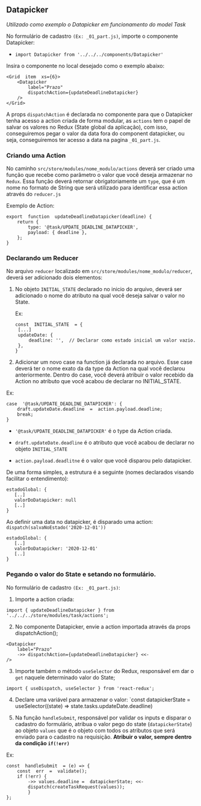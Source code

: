 ## Datapicker

_Utilizado como exemplo o Datapicker em funcionamento do model Task_

No formulário de cadastro `(Ex: _01_part.js)`, importe o componente Datapicker:

- `import Datapicker from '../../../components/Datapicker'`

Insira o componente no local desejado como o exemplo abaixo:

```
<Grid  item  xs={6}>
	<Datapicker
		label="Prazo"
		dispatchAction={updateDeadlineDatapicker}
	/>
</Grid>
```

A props `dispatchAction` é declarada no componente para que o Datapicker tenha acesso a action criada de forma modular, as `actions` tem o papel de salvar os valores no Redux (State global da aplicação), com isso, conseguiremos pegar o valor da data fora do component datapicker, ou seja, conseguiremos ter acesso a data na pagina `_01_part.js`.

### Criando uma Action

No caminho `src/store/modules/nome_modulo/actions` deverá ser criado uma função que recebe como parâmetro o valor que você deseja armazenar no `Redux`.
Essa função deverá retornar obrigatoriamente um `type`, que é um nome no formato de String que será utilizado para identificar essa action através do `reducer.js`

Exemplo de Action:

```
export  function  updateDeadlineDatapicker(deadline) {
	return {
		type: '@task/UPDATE_DEADLINE_DATAPICKER',
		payload: { deadline },
	};
}
```

### Declarando um Reducer

No arquivo `reducer` localizado em `src/store/modules/nome_modulo/reducer`, deverá ser adicionado dois elementos:

1. No objeto `INITIAL_STATE` declarado no inicio do arquivo, deverá ser adicionado o nome do atributo na qual você deseja salvar o valor no State.

   Ex:

   ```
   const  INITIAL_STATE  = {
   	[...]
   	updateDate: {
   		deadline: '',  // Declarar como estado inicial um valor vazio.
   	},
   }
   ```

2. Adicionar um novo case na function já declarada no arquivo. Esse case deverá ter o nome exato da da type da Action na qual você declarou anteriormente. Dentro do case, você deverá atribuir o valor recebido da Action no atributo que você acabou de declarar no INITIAL_STATE.

Ex:

```
case  '@task/UPDATE_DEADLINE_DATAPICKER': {
	draft.updateDate.deadline  =  action.payload.deadline;
	break;
}
```

- `'@task/UPDATE_DEADLINE_DATAPICKER'` é o type da Action criada.

- `draft.updateDate.deadline` é o atributo que você acabou de declarar no objeto `INITIAL_STATE`
- `action.payload.deadlitne` é o valor que você disparou pelo datapicker.

De uma forma simples, a estrutura é a seguinte (nomes declarados visando facilitar o entendimento):

```
estadoGlobal: {
   [..]
   valorDoDatapicker: null
   [..]
}
```

Ao definir uma data no datapicker, é disparado uma action:
`dispatch(salvaNoEstado('2020-12-01'))`

```
estadoGlobal: {
   [..]
   valorDoDatapicker: '2020-12-01'
   [..]
}
```

### Pegando o valor do State e setando no formulário.

No formulário de cadastro `(Ex: _01_part.js)`:

1. Importe a action criada:

`import { updateDeadlineDatapicker } from '../../../store/modules/task/actions';`

2. No componente Datapicker, envie a action importada através da props dispatchAction();

```
<Datapicker
	label="Prazo"
	->> dispatchAction={updateDeadlineDatapicker} <<-
/>
```

3. Importe também o método `useSelector` do Redux, responsável em dar o `get` naquele determinado valor do State;

`import { useDispatch, useSelector } from 'react-redux'; `

4.  Declare uma variável para armazenar o valor:
    `const datapickerState = useSelector((state) => state.tasks.updateDate.deadline)

5.  Na função `handleSubmit`, responsável por validar os inputs e disparar o cadastro do formulário, atribua o valor pego do state (`datapickerState`) ao objeto `values` que é o objeto com todos os atributos que será enviado para o cadastro na requisição. **Atribuir o valor, sempre dentro da condição `if(!err)`**

Ex:

```
const  handleSubmit  = (e) => {
	const  err  =  validate();
	if (!err) {
		->> values.deadline =  datapickerState; <<-
		dispatch(createTaskRequest(values));
		}
};
```
